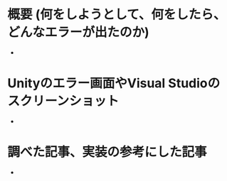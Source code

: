  # 概要 (何をしようとして、何をしたら、どんなエラーが出たのか)
- 

# Unityのエラー画面やVisual Studioのスクリーンショット
- 

# 調べた記事、実装の参考にした記事
- 